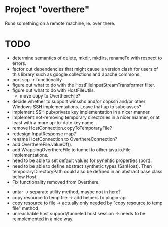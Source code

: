 # Project "overthere"
Runs something on a remote machine, ie. over there.

# TODO
* determine semantics of delete, mkdir, mkdirs, renameTo with respect to errors.
* factor out dependencies that might cause a version clash for users of this library such as google collections and apache commons.
* port scp -r functionality.
* figure out what to do with the HostFileInputStreamTransformer filter.
* figure out what to do with HostFileUtils.
  * move copy to OverthereFile?
* decide whether to support winsshd and/or copssh and/or other Windows SSH implementations. Leave that up to subclasses?
* implement SSH pub/private key implementation in a nicer manner.
* implement not-removing temporary directories in a nicer manner, or at least with a more up-to-date key name.
* remove HostConnection.copyToTemporaryFile?
* redesign InputResponse map?
* rename HostConnection to OverthereConnection?
* add OverthereFile.valueOf().
* add WrappingOverthereFile to tunnel to other java.io.File implementations.
* need to be able to set default values for synehtic properties (port).
* need to be able to define abstract synthetic types (SshHost). Then temporaryDirectoryPath could also be defined in an abstract base class below Host.
* Fix functionality removed from Overthere:
 - untar -> separate utility method, maybe not in here?
 - copy resource to temp file -> add helpers to plugin-api
 - copy resource to file -> actually only needed by "copy resource to temp file" method
 - unreachable host support/tunneled host session -> needs to be reimplemented in a nice way.

